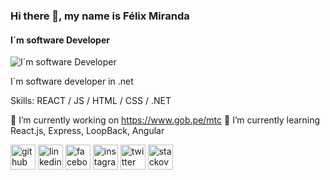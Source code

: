 ### Hi there 👋, my name is Félix Miranda
#### I´m software Developer
![I´m software Developer](https://arturssmirnovs.github.io/github-profile-readme-generator/images/banner.png)

I´m software developer in .net  

Skills: REACT / JS / HTML / CSS / .NET

🔭 I’m currently working on https://www.gob.pe/mtc 🌱 I’m currently learning React.js, Express, LoopBack, Angular 

[<img src='https://cdn.jsdelivr.net/npm/simple-icons@3.0.1/icons/github.svg' alt='github' height='40'>](https://github.com/felixmiranda)  [<img src='https://cdn.jsdelivr.net/npm/simple-icons@3.0.1/icons/linkedin.svg' alt='linkedin' height='40'>](https://www.linkedin.com/in/https://www.linkedin.com/in/felix-miranda-robles-76550320//)  [<img src='https://cdn.jsdelivr.net/npm/simple-icons@3.0.1/icons/facebook.svg' alt='facebook' height='40'>](https://www.facebook.com/https://www.facebook.com/felixmirandarobles)  [<img src='https://cdn.jsdelivr.net/npm/simple-icons@3.0.1/icons/instagram.svg' alt='instagram' height='40'>](https://www.instagram.com/https://www.instagram.com/felixmiranda25/)  [<img src='https://cdn.jsdelivr.net/npm/simple-icons@3.0.1/icons/twitter.svg' alt='twitter' height='40'>](https://twitter.com/felixmirandar)  [<img src='https://cdn.jsdelivr.net/npm/simple-icons@3.0.1/icons/stackoverflow.svg' alt='stackoverflow' height='40'>](https://stackoverflow.com/users/931539/felix-miranda)  

